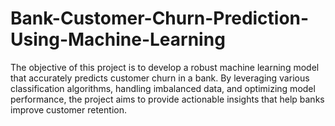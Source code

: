 # Bank-Customer-Churn-Prediction-Using-Machine-Learning
The objective of this project is to develop a robust machine learning model that accurately predicts customer churn in a bank. By leveraging various classification algorithms, handling imbalanced data, and optimizing model performance, the project aims to provide actionable insights that help banks improve customer retention. 
